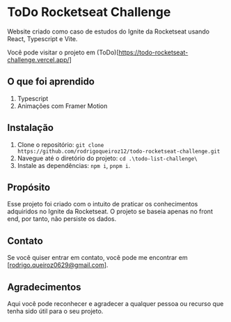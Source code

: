 # ToDo Rocketseat Challenge

Website criado como caso de estudos do Ignite da Rocketseat usando React, Typescript e Vite.

Você pode visitar o projeto em (ToDo)[https://todo-rocketseat-challenge.vercel.app/]

## O que foi aprendido

1. Typescript
2. Animações com Framer Motion

## Instalação

1. Clone o repositório: `git clone https://github.com/rodrigoqueiroz12/todo-rocketseat-challenge.git`
2. Navegue até o diretório do projeto: `cd .\todo-list-challenge\`
3. Instale as dependências: `npm i`, `pnpm i`.

## Propósito

Esse projeto foi criado com o intuito de praticar os conhecimentos adquiridos no Ignite da Rocketseat. O projeto se baseia apenas no front end, por tanto, não persiste os dados.

## Contato

Se você quiser entrar em contato, você pode me encontrar em [rodrigo.queiroz0629@gmail.com].

## Agradecimentos

Aqui você pode reconhecer e agradecer a qualquer pessoa ou recurso que tenha sido útil para o seu projeto.

